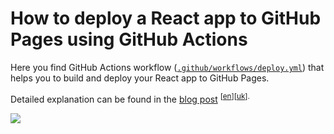 # How to deploy a React app to GitHub Pages using GitHub Actions

Here you find GitHub Actions workflow ([`.github/workflows/deploy.yml`](.github/workflows/deploy.yml)) that helps you to build and deploy your React app to GitHub Pages.

Detailed explanation can be found in the [blog post](https://blog.andygol.co.ua/en/2024/06/03/deploy-react-app-to-github-pages/) <sup>\[[en](https://blog.andygol.co.ua/images/2024/06/deployed-react-app.png)\]\[[uk](https://blog.andygol.co.ua/uk/2024/06/03/розгортаємо-react-app-на-github-pages/)\].

![](https://blog.andygol.co.ua/images/2024/06/deployed-react-app.png)
